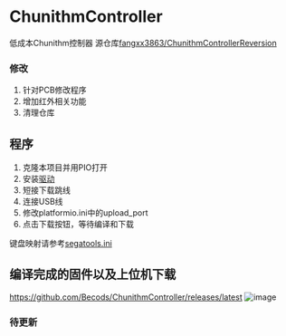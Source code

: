 # ChunithmController
低成本Chunithm控制器
源仓库[fangxx3863/ChunithmControllerReversion](https://github.com/fangxx3863/ChunithmControllerReversion)

### 修改
1. 针对PCB修改程序
2. 增加红外相关功能
3. 清理仓库

## 程序
1. 克隆本项目并用PIO打开
2. 安装[驱动](https://github.com/pbatard/libwdi/releases/latest)
2. 短接下载跳线
3. 连接USB线
4. 修改platformio.ini中的upload_port
5. 点击下载按钮，等待编译和下载

键盘映射请参考[segatools.ini](https://github.com/Becods/ChunithmController/blob/main/segatools.ini)  

## 编译完成的固件以及上位机下载 
https://github.com/Becods/ChunithmController/releases/latest
![image](https://github.com/Becods/ChunithmController/assets/35525491/84733740-55b8-4236-b09d-17e4eaa7f6b0)

### 待更新